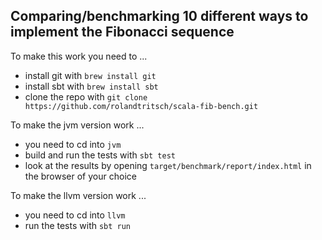 ## Comparing/benchmarking 10 different ways to implement the Fibonacci sequence

To make this work you need to ...

* install git with `brew install git`
* install sbt with `brew install sbt`
* clone the repo with `git clone https://github.com/rolandtritsch/scala-fib-bench.git`

To make the jvm version work ...

* you need to cd into `jvm`
* build and run the tests with `sbt test`
* look at the results by opening `target/benchmark/report/index.html` in the browser of your choice

To make the llvm version work ...

* you need to cd into `llvm`
* run the tests with `sbt run`